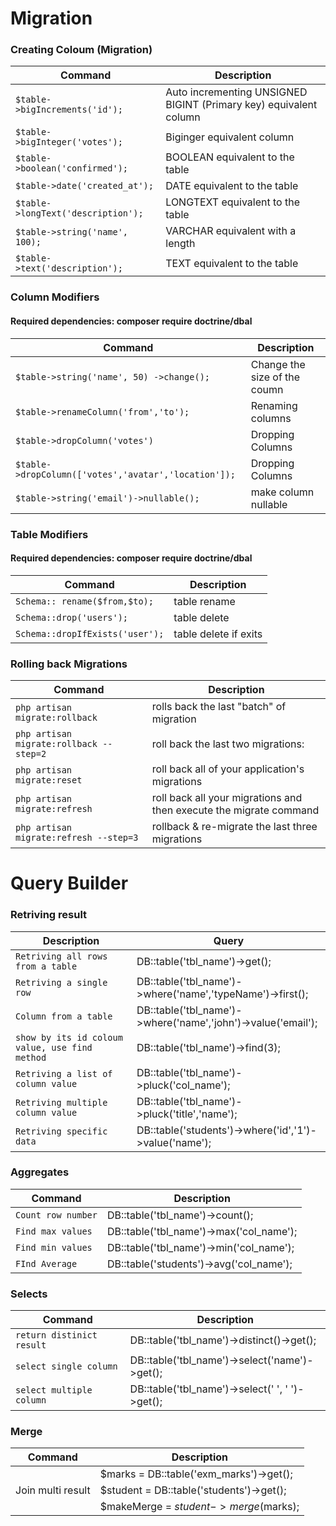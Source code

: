 Migration
=========
### Creating Coloum (Migration)

| Command | Description |
| ------- | ----------- |
| `$table->bigIncrements('id');` | Auto incrementing UNSIGNED BIGINT (Primary key) equivalent column |
| `$table->bigInteger('votes');` | Biginger equivalent column |
| `$table->boolean('confirmed');` | BOOLEAN equivalent to the table |
| `$table->date('created_at');` | DATE equivalent to the table|
| `$table->longText('description');` | LONGTEXT equivalent to the table |
| `$table->string('name', 100);` | VARCHAR equivalent with a length |
| `$table->text('description');` | TEXT equivalent to the table |

### Column Modifiers 
#### Required dependencies: composer require doctrine/dbal 

| Command | Description |
| ------- | ----------- |
| `$table->string('name', 50) ->change();` | Change the size of the coumn |
| `$table->renameColumn('from','to');` | Renaming columns |
| `$table->dropColumn('votes')` | Dropping Columns |
| `$table->dropColumn(['votes','avatar','location']);` | Dropping Columns |
| `$table->string('email')->nullable();` | make column nullable |

### Table Modifiers
#### Required dependencies: composer require doctrine/dbal
 
| Command | Description |
| ------- | ----------- |
| `Schema:: rename($from,$to);` | table rename |
| `Schema::drop('users');` | table delete |
| `Schema::dropIfExists('user');` | table delete if exits |

### Rolling back Migrations
 
| Command | Description |
| ------- | ----------- |
| `php artisan migrate:rollback` | rolls back the last "batch" of migration |
| `php artisan migrate:rollback --step=2` | roll back the last two migrations: |
| `php artisan migrate:reset` | roll back all of your application's migrations |
| `php artisan migrate:refresh` | roll back all your migrations and then execute the migrate command |
| `php artisan migrate:refresh --step=3` | rollback & re-migrate the last three migrations |


Query Builder
=============
### Retriving result
| Description | Query |
| ------- | ----------- |
| `Retriving all rows from a table` | DB::table('tbl_name')->get(); |
| `Retriving a single row` | DB::table('tbl_name')->where('name','typeName')->first(); |
| `Column from a table` | DB::table('tbl_name')->where('name','john')->value('email'); |
| `show by its id coloum value, use find method` | DB::table('tbl_name')->find(3); |
| `Retriving a list of column value` | DB::table('tbl_name')->pluck('col_name'); |
| `Retriving multiple column value` | DB::table('tbl_name')->pluck('title','name'); |
| `Retriving specific data` | DB::table('students')->where('id','1')->value('name'); |

### Aggregates
| Command | Description |
| ------- | ----------- |
| `Count row number`| DB::table('tbl_name')->count();|
| `Find max values` | DB::table('tbl_name')->max('col_name');|
| `Find min values` | DB::table('tbl_name')->min('col_name');|
| `FInd Average` | DB::table('students')->avg('col_name'); |


### Selects
| Command | Description |
| ------- | ----------- |
| `return distinict result`| DB::table('tbl_name')->distinct()->get();|
| `select single column` | DB::table('tbl_name')->select('name')->get();|
| `select multiple column` | DB::table('tbl_name')->select(' ', ' ')->get();|

### Merge
| Command | Description |
| ------- | ----------- |
| 			| $marks = DB::table('exm_marks')->get();|
| Join multi result | $student = DB::table('students')->get();|
|  			| $makeMerge = $student->merge($marks);|

